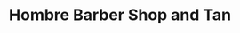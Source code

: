 ---
title: "Hombre Barber Shop and Tan"
url: /aberdeen/hombre-barber-shop-and-tan/
shop: Friseur
---